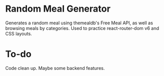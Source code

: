 # Random Meal Generator
Generates a random meal using themealdb's Free Meal API, as well as browsing meals by categories.
Used to practice react-router-dom v6 and CSS layouts.


# To-do
Code clean up.
Maybe some backend features.